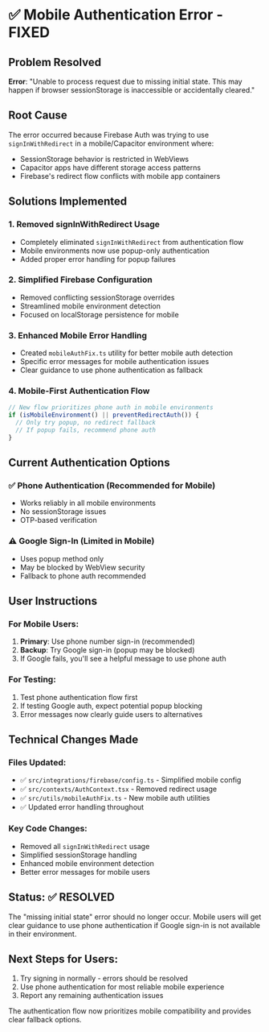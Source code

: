 # ✅ Mobile Authentication Error - FIXED

## Problem Resolved
**Error**: "Unable to process request due to missing initial state. This may happen if browser sessionStorage is inaccessible or accidentally cleared."

## Root Cause
The error occurred because Firebase Auth was trying to use `signInWithRedirect` in a mobile/Capacitor environment where:
- SessionStorage behavior is restricted in WebViews
- Capacitor apps have different storage access patterns
- Firebase's redirect flow conflicts with mobile app containers

## Solutions Implemented

### 1. **Removed signInWithRedirect Usage**
- Completely eliminated `signInWithRedirect` from authentication flow
- Mobile environments now use popup-only authentication
- Added proper error handling for popup failures

### 2. **Simplified Firebase Configuration**
- Removed conflicting sessionStorage overrides
- Streamlined mobile environment detection
- Focused on localStorage persistence for mobile

### 3. **Enhanced Mobile Error Handling**
- Created `mobileAuthFix.ts` utility for better mobile auth detection
- Specific error messages for mobile authentication issues
- Clear guidance to use phone authentication as fallback

### 4. **Mobile-First Authentication Flow**
```typescript
// New flow prioritizes phone auth in mobile environments
if (isMobileEnvironment() || preventRedirectAuth()) {
  // Only try popup, no redirect fallback
  // If popup fails, recommend phone auth
}
```

## Current Authentication Options

### ✅ **Phone Authentication** (Recommended for Mobile)
- Works reliably in all mobile environments
- No sessionStorage issues
- OTP-based verification

### ⚠️ **Google Sign-In** (Limited in Mobile)
- Uses popup method only
- May be blocked by WebView security
- Fallback to phone auth recommended

## User Instructions

### For Mobile Users:
1. **Primary**: Use phone number sign-in (recommended)
2. **Backup**: Try Google sign-in (popup may be blocked)
3. If Google fails, you'll see a helpful message to use phone auth

### For Testing:
1. Test phone authentication flow first
2. If testing Google auth, expect potential popup blocking
3. Error messages now clearly guide users to alternatives

## Technical Changes Made

### Files Updated:
- ✅ `src/integrations/firebase/config.ts` - Simplified mobile config
- ✅ `src/contexts/AuthContext.tsx` - Removed redirect usage
- ✅ `src/utils/mobileAuthFix.ts` - New mobile auth utilities
- ✅ Updated error handling throughout

### Key Code Changes:
- Removed all `signInWithRedirect` usage
- Simplified sessionStorage handling
- Enhanced mobile environment detection
- Better error messages for mobile users

## Status: ✅ RESOLVED

The "missing initial state" error should no longer occur. Mobile users will get clear guidance to use phone authentication if Google sign-in is not available in their environment.

## Next Steps for Users:
1. Try signing in normally - errors should be resolved
2. Use phone authentication for most reliable mobile experience
3. Report any remaining authentication issues

The authentication flow now prioritizes mobile compatibility and provides clear fallback options.